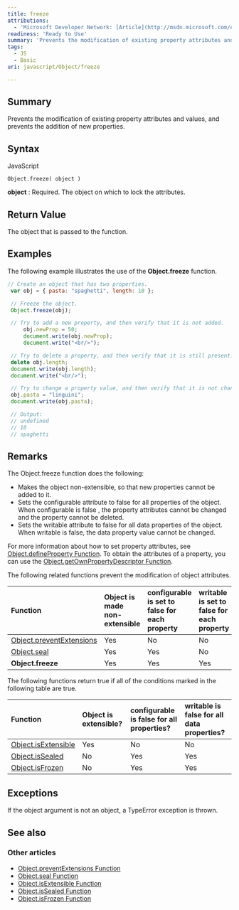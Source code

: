 ```yaml
---
title: freeze
attributions:
  - 'Microsoft Developer Network: [Article](http://msdn.microsoft.com/en-us/library/ie/ff806186(v=vs.94).aspx)'
readiness: 'Ready to Use'
summary: 'Prevents the modification of existing property attributes and values, and prevents the addition of new properties.'
tags:
  - JS
  - Basic
uri: javascript/Object/freeze

---
```

## Summary

Prevents the modification of existing property attributes and values, and prevents the addition of new properties.

## Syntax

<span class="language">JavaScript</span>

    Object.freeze( object )

**object**
:   Required. The object on which to lock the attributes.

## Return Value

The object that is passed to the function.

## Examples

The following example illustrates the use of the **Object.freeze** function.

``` js
// Create an object that has two properties.
 var obj = { pasta: "spaghetti", length: 10 };

 // Freeze the object.
 Object.freeze(obj);

 // Try to add a new property, and then verify that it is not added.
     obj.newProp = 50;
     document.write(obj.newProp);
     document.write("<br/>");

 // Try to delete a property, and then verify that it is still present.
 delete obj.length;
 document.write(obj.length);
 document.write("<br/>");

 // Try to change a property value, and then verify that it is not changed.
 obj.pasta = "linguini";
 document.write(obj.pasta);

 // Output:
 // undefined
 // 10
 // spaghetti
```

## Remarks

The Object.freeze function does the following:

-   Makes the object non-extensible, so that new properties cannot be added to it.
-   Sets the configurable attribute to false for all properties of the object. When configurable is false , the property attributes cannot be changed and the property cannot be deleted.
-   Sets the writable attribute to false for all data properties of the object. When writable is false, the data property value cannot be changed.

For more information about how to set property attributes, see [Object.defineProperty Function](/javascript/Object/defineProperty). To obtain the attributes of a property, you can use the [Object.getOwnPropertyDescriptor Function](/javascript/Object/getOwnPropertyDescriptor).

The following related functions prevent the modification of object attributes.

|Function|Object is made non-extensible|configurable is set to false for each property|writable is set to false for each property|
|:-------|:----------------------------|:---------------------------------------------|:-----------------------------------------|
|[Object.preventExtensions](/javascript/Object/preventExtensions)|Yes|No|No|
|[Object.seal](/javascript/Object/seal)|Yes|Yes|No|
|**Object.freeze**|Yes|Yes|Yes|

The following functions return true if all of the conditions marked in the following table are true.

|Function|Object is extensible?|configurable is false for all properties?|writable is false for all data properties?|
|:-------|:--------------------|:----------------------------------------|:-----------------------------------------|
|[Object.isExtensible](/javascript/Object/isExtensible)|Yes|No|No|
|[Object.isSealed](/javascript/Object/isSealed)|No|Yes|Yes|
|[Object.isFrozen](/javascript/Object/isFrozen)|No|Yes|Yes|

## Exceptions

If the object argument is not an object, a TypeError exception is thrown.

## See also

### Other articles

-   [Object.preventExtensions Function](/javascript/Object/preventExtensions)
-   [Object.seal Function](/javascript/Object/seal)
-   [Object.isExtensible Function](/javascript/Object/isExtensible)
-   [Object.isSealed Function](/javascript/Object/isSealed)
-   [Object.isFrozen Function](/javascript/Object/isFrozen)

